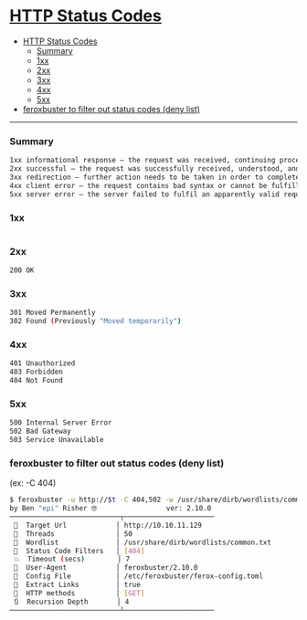 # [HTTP Status Codes](https://en.wikipedia.org/wiki/List_of_HTTP_status_codes)

- [HTTP Status Codes](#http-status-codes)
    - [Summary](#summary)
    - [1xx](#1xx)
    - [2xx](#2xx)
    - [3xx](#3xx)
    - [4xx](#4xx)
    - [5xx](#5xx)
- [feroxbuster to filter out status codes (deny list)](#feroxbuster-to-filter-out-status-codes-deny-list)

-------------------------------------------

### Summary
```sh
1xx informational response – the request was received, continuing process
2xx successful – the request was successfully received, understood, and accepted
3xx redirection – further action needs to be taken in order to complete the request
4xx client error – the request contains bad syntax or cannot be fulfilled
5xx server error – the server failed to fulfil an apparently valid request
```

### 1xx
```sh

```

### 2xx
```sh
200 OK
```

### 3xx
```sh
301 Moved Permanently
302 Found (Previously "Moved temporarily")
```

### 4xx
```sh
401 Unauthorized
403 Forbidden
404 Not Found
```

### 5xx
```sh
500 Internal Server Error
502 Bad Gateway
503 Service Unavailable
```

### feroxbuster to filter out status codes (deny list)
(ex: -C 404)
```sh
$ feroxbuster -u http://$t -C 404,502 -w /usr/share/dirb/wordlists/common.txt
by Ben "epi" Risher 🤓                 ver: 2.10.0
───────────────────────────┬──────────────────────
 🎯  Target Url            │ http://10.10.11.129
 🚀  Threads               │ 50
 📖  Wordlist              │ /usr/share/dirb/wordlists/common.txt
 💢  Status Code Filters   │ [404]
 💥  Timeout (secs)        │ 7
 🦡  User-Agent            │ feroxbuster/2.10.0
 💉  Config File           │ /etc/feroxbuster/ferox-config.toml
 🔎  Extract Links         │ true
 🏁  HTTP methods          │ [GET]
 🔃  Recursion Depth       │ 4
───────────────────────────┴──────────────────────

```

### 
```sh

```

### 
```sh

```

### 
```sh

```